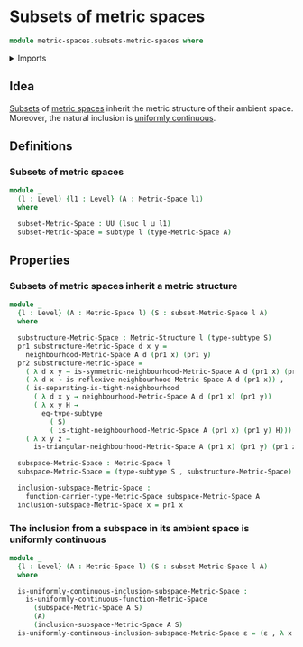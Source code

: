 # Subsets of metric spaces

```agda
module metric-spaces.subsets-metric-spaces where
```

<details><summary>Imports</summary>

```agda
open import elementary-number-theory.positive-rational-numbers

open import foundation.dependent-pair-types
open import foundation.sets
open import foundation.subtypes
open import foundation.universe-levels

open import metric-spaces.functions-metric-spaces
open import metric-spaces.metric-spaces
open import metric-spaces.neighbourhood-relations
open import metric-spaces.uniform-continuity-functions-metric-spaces
```

</details>

## Idea

[Subsets](foundation.subtypes.md) of
[metric spaces](metric-spaces.metric-spaces.md) inherit the metric structure of
their ambient space. Moreover, the natural inclusion is
[uniformly continuous](metric-spaces.uniform-continuity-functions-metric-spaces.md).

## Definitions

### Subsets of metric spaces

```agda
module _
  (l : Level) {l1 : Level} (A : Metric-Space l1)
  where

  subset-Metric-Space : UU (lsuc l ⊔ l1)
  subset-Metric-Space = subtype l (type-Metric-Space A)
```

## Properties

### Subsets of metric spaces inherit a metric structure

```agda
module _
  {l : Level} (A : Metric-Space l) (S : subset-Metric-Space l A)
  where

  substructure-Metric-Space : Metric-Structure l (type-subtype S)
  pr1 substructure-Metric-Space d x y =
    neighbourhood-Metric-Space A d (pr1 x) (pr1 y)
  pr2 substructure-Metric-Space =
    ( λ d x y → is-symmetric-neighbourhood-Metric-Space A d (pr1 x) (pr1 y)) ,
    ( λ d x → is-reflexive-neighbourhood-Metric-Space A d (pr1 x)) ,
    ( is-separating-is-tight-neighbourhood
      ( λ d x y → neighbourhood-Metric-Space A d (pr1 x) (pr1 y))
      ( λ x y H →
        eq-type-subtype
          ( S)
          ( is-tight-neighbourhood-Metric-Space A (pr1 x) (pr1 y) H))) ,
    ( λ x y z →
      is-triangular-neighbourhood-Metric-Space A (pr1 x) (pr1 y) (pr1 z))

  subspace-Metric-Space : Metric-Space l
  subspace-Metric-Space = (type-subtype S , substructure-Metric-Space)

  inclusion-subspace-Metric-Space :
    function-carrier-type-Metric-Space subspace-Metric-Space A
  inclusion-subspace-Metric-Space x = pr1 x
```

### The inclusion from a subspace in its ambient space is uniformly continuous

```agda
module _
  {l : Level} (A : Metric-Space l) (S : subset-Metric-Space l A)
  where

  is-uniformly-continuous-inclusion-subspace-Metric-Space :
    is-uniformly-continuous-function-Metric-Space
      (subspace-Metric-Space A S)
      (A)
      (inclusion-subspace-Metric-Space A S)
  is-uniformly-continuous-inclusion-subspace-Metric-Space ε = (ε , λ x y H → H)
```
